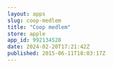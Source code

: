 ```yaml
---
layout: apps
slug: coop-medlem
title: "Coop medlem"
store: apple
app_id: 992134528
date: 2024-02-20T17:21:42Z
published: 2015-06-11T18:03:17Z
---
```

